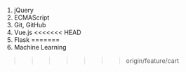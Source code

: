 1. jQuery
2. ECMAScript
3. Git, GitHub
4. Vue.js
<<<<<<< HEAD
5. Flask
=======
5. Machine Learning
>>>>>>> origin/feature/cart
